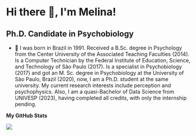 Hi there 👋, I'm Melina!
========================

Ph.D. Candidate in Psychobiology
--------------------------------

- 🔭 I was born in Brazil in 1991. Received a B.Sc. degree in Psychology from the Center University of the Associated Teaching Faculties (2014). Is a Computer Technician by the Federal Institute of Education, Science, and Technology of São Paulo (2017). Is a specialist in Psychobiology (2017) and got an M. Sc. degree in Psychobiology at the University of São Paulo, Brazil (2020), now, I am a Ph.D. student at the same university. My current research interests include perception and psychophysics. Also, I am a quasi-Bachelor of Data Science from UNIVESP (2023), having completed all credits, with only the internship pending.


<b>My GitHub Stats</b>
<!--
<a href="https://github.com/anuraghazra/github-readme-stats">
  <img align="center" src="https://github-readme-stats.vercel.app/api?username=melinaurtado&show_icons=true&hide=&count_private=true&title_color=3382ed&text_color=ffffff&icon_color=3382ed&bg_color=171717&hide_border=true&show_icons=true" alt="melinaurtado's GitHub stats" />
</a>

<a href="https://github.com/anuraghazra/github-readme-stats">
  <img align="center" src="https://github-readme-streak-stats.herokuapp.com/?user=melinaurtado&stroke=ffffff&background=171717&ring=3382ed&fire=3382ed&currStreakNum=ffffff&currStreakLabel=3382ed&sideNums=ffffff&sideLabels=ffffff&dates=ffffff&hide_border=true" />
</a>

<br/>
<br/>

<a href="https://github.com/anuraghazra/github-readme-stats"><img src="https://activity-graph.herokuapp.com/graph?username=melinaurtado&bg_color=171717&color=ffffff&line=3382ed&point=ffffff&area_color=171717&area=true&hide_border=true&custom_title=GitHub%20Commits%20Graph" alt="GitHub Commits Graph" /></a>
-->
<a href="https://github.com/anuraghazra/github-readme-stats" align="left"><img src="https://github-readme-stats.vercel.app/api/top-langs/?username=melinaurtado&layout=compact&title_color=3382ed&text_color=ffffff&icon_color=3382ed&bg_color=171717&hide_border=true&locale=en&langs_count=10" /></a>

<!--
**melinaurtado/melinaurtado** is a ✨ _special_ ✨ repository because its `README.md` (this file) appears on your GitHub profile.

Here are some ideas to get you started:

- 🔭 I’m currently working on ...
- 🌱 I’m currently learning ...
- 👯 I’m looking to collaborate on ...
- 🤔 I’m looking for help with ...
- 💬 Ask me about ...
- 📫 How to reach me: ...
- 😄 Pronouns: ...
- ⚡ Fun fact: ...
-->

